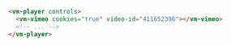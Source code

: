 ```html {2} title="example.html"
<vm-player controls>
  <vm-vimeo cookies="true" video-id="411652396"></vm-vimeo>
  <!-- ... -->
</vm-player>
```

